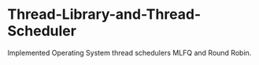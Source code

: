 # Thread-Library-and-Thread-Scheduler
Implemented Operating System thread schedulers MLFQ and Round Robin.
